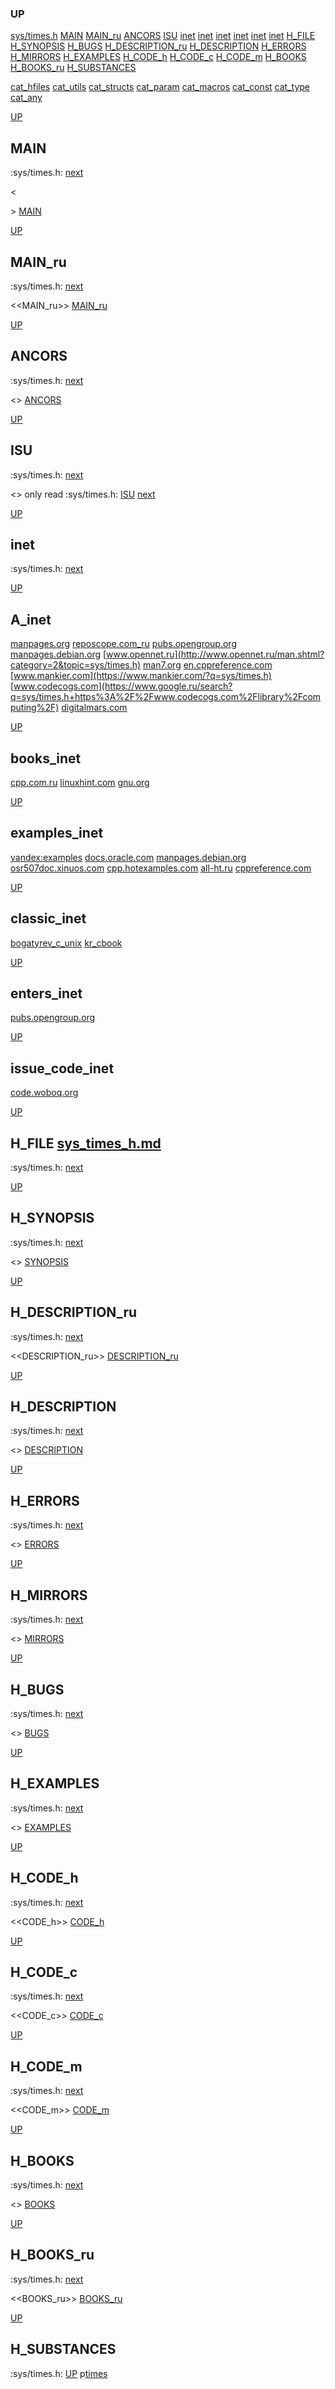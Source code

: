### UP
[sys/times.h](##sys/times.h)
[MAIN](##MAIN)
[MAIN_ru](##MAIN_ru)
[ANCORS](##ANCORS)
[ISU](##ISU)
[inet](##A_inet)
[inet](##books_inet)
[inet](##examples_inet)
[inet](##classic_inet)
[inet](##enters_inet)
[inet](##issue_code_inet)
[H_FILE](##H_FILE)
[H_SYNOPSIS](##H_SYNOPSIS)
[H_BUGS](##H_BUGS)
[H_DESCRIPTION_ru](##H_DESCRIPTION_ru)
[H_DESCRIPTION](##H_DESCRIPTION)
[H_ERRORS](##H_ERRORS)
[H_MIRRORS](##H_MIRRORS)
[H_EXAMPLES](##H_EXAMPLES)
[H_CODE_h](##H_CODE_h)
[H_CODE_c](##H_CODE_c)
[H_CODE_m](##H_CODE_m)
[H_BOOKS](##H_BOOKS)
[H_BOOKS_ru](##H_BOOKS_ru)
[H_SUBSTANCES](##H_SUBSTANCES)

[cat_hfiles](../cat_hfiles.md)
[cat_utils](../cat_utils.md)
[cat_structs](../cat_structs.md)
[cat_param](../cat_params.md)
[cat_macros](../cat_macross.md)
[cat_const](../cat_consts.md)
[cat_type](../cat_types.md)
[cat_any](../cat_anys.md)

[UP](###UP)
## MAIN
:sys/times.h:
[next](##MAIN_ru)

<<MAIN>>
[MAIN](../fills/sys_times_h/MAIN)


[UP](###UP)
## MAIN_ru
:sys/times.h:
[next](##ANCORS)

<<MAIN_ru>>
[MAIN_ru](../fills/sys_times_h/MAIN_ru)


[UP](###UP)
## ANCORS
:sys/times.h:
[next](##ISU)

<<ANCORS>>
[ANCORS](../fills/sys_times_h/ANCORS)


[UP](###UP)
## ISU
:sys/times.h:
[next](##H_FILE)

<<ISU>>
only read
:sys/times.h:
[ISU](../contents)
[next](##inet)


[UP](###UP)
## inet
:sys/times.h:
[next](##H_FILE)

[UP](###UP)
## A_inet
[manpages.org](https://www.google.ru/search?q=sys/times.h+site%3Ahttps%3A%2F%2Fmanpages.org)
[reposcope.com_ru](https://www.google.ru/search?q=sys/times.h+site%3Ahttps%3A%2F%2Freposcope.com%2Fmanpages%2Fru)
[pubs.opengroup.org](https://www.google.com/search?q=sys/times.h+https%3A%2F%2Fpubs.opengroup.org)
[manpages.debian.org](https://yandex.ru/search/?text=sys/times.h+site%3Ahttps%3A%2F%2Fmanpages.debian.org%2F)
[www.opennet.ru](http://www.opennet.ru/man.shtml?category=2&topic=sys/times.h)
[man7.org](https://www.google.ru/search?q=sys/times.h+site%3Ahttps%3A%2F%2Fman7.org%2Flinux%2Fman-pages)
[en.cppreference.com](https://www.google.com/search?q=sys/times.h+en.cppreference.com)
[www.mankier.com](https://www.mankier.com/?q=sys/times.h)
[www.codecogs.com](https://www.google.ru/search?q=sys/times.h+https%3A%2F%2Fwww.codecogs.com%2Flibrary%2Fcomputing%2F)
[digitalmars.com](https://www.google.ru/search?q=sys/times.h+https%3A%2F%2Fdigitalmars.com%2Frtl%2F)


[UP](###UP)
## books_inet
[cpp.com.ru](https://yandex.ru/search/?text=sys/times.h+site%3Ahttps%3A%2F%2Fcpp.com.ru)
[linuxhint.com](https://www.google.ru/search?q=sys/times.h+site%3Ahttps%3A%2F%2Flinuxhint.com)
[gnu.org](https://www.google.ru/search?q=sys/times.h+site%3Ahttps%3A%2F%2Fwww.gnu.org%2Fsoftware%2Flibc%2Fmanual)

[UP](###UP)
## examples_inet
[yandex:examples](https://yandex.ru/search/?text=sys/times.h+example+in+c)
[docs.oracle.com](https://www.google.com/search?q=sys/times.h+https%3A%2F%2Fdocs.oracle.com)
[manpages.debian.org](https://yandex.ru/search/?text=sys/times.h+site%3Ahttps%3A%2F%2Fmanpages.debian.org%2F)
[osr507doc.xinuos.com](https://www.google.com/search?q=sys/times.h+http%3A%2F%2Fosr507doc.xinuos.com%2Fen%2Fman)
[cpp.hotexamples.com](https://cpp.hotexamples.com/examples/-/-/sys/times.h/cpp-sys/times.h-function-examples.html)
[all-ht.ru](https://yandex.ru/search/?text=sys/times.h+site%3Ahttp%3A%2F%2Fall-ht.ru%2Finf%2Fprog%2Fc%2F)
[cppreference.com](https://yandex.ru/search/?text=sys/times.h+site%3Ahttps%3A%2F%2Fen.cppreference.com%2Fw%2Fc%2F)

[UP](###UP)
## classic_inet
[bogatyrev_c_unix](https://www.google.com/search?q=sys/times.h+site%3Ahttps%3A%2F%2Fcpp.com.ru%2Fbogatyrev_c_unix)
[kr_cbook](https://www.google.com/search?q=sys/times.h+site%3Ahttps%3A%2F%2Fcpp.com.ru%2Fkr_cbook)

[UP](###UP)
## enters_inet
[pubs.opengroup.org](https://pubs.opengroup.org/onlinepubs/9699919799/idx/head.html)

[UP](###UP)
## issue_code_inet
[code.woboq.org](https://www.google.com/search?h=&sitesearch=https%3A%2F%2Fcode.woboq.org%2Fuserspace%2Fglibc%2F&q=sys/times.h)


[UP](###UP)
## H_FILE [sys_times_h.md](sys_times_h.md)
:sys/times.h:
[next](##H_SYNOPSIS)

[UP](###UP)
## H_SYNOPSIS
:sys/times.h:
[next](##H_DESCRIPTION_ru)

<<SYNOPSIS>>
[SYNOPSIS](../fills/sys_times_h/SYNOPSIS)


[UP](###UP)
## H_DESCRIPTION_ru
:sys/times.h:
[next](##H_DESCRIPTION)

<<DESCRIPTION_ru>>
[DESCRIPTION_ru](../fills/sys_times_h/DESCRIPTION_ru)


[UP](###UP)
## H_DESCRIPTION
:sys/times.h:
[next](##H_ERRORS)

<<DESCRIPTION>>
[DESCRIPTION](../fills/sys_times_h/DESCRIPTION)


[UP](###UP)
## H_ERRORS
:sys/times.h:
[next](##H_MIRRORS)

<<ERRORS>>
[ERRORS](../fills/sys_times_h/ERRORS)


[UP](###UP)
## H_MIRRORS
:sys/times.h:
[next](##H_BUGS)

<<MIRRORS>>
[MIRRORS](../fills/sys_times_h/MIRRORS)


[UP](###UP)
## H_BUGS
:sys/times.h:
[next](##H_EXAMPLES)

<<BUGS>>
[BUGS](../fills/sys_times_h/BUGS)


[UP](###UP)
## H_EXAMPLES
:sys/times.h:
[next](##H_CODE)

<<EXAMPLES>>
[EXAMPLES](../fills/sys_times_h/EXAMPLES)


[UP](###UP)
## H_CODE_h
:sys/times.h:
[next](##H_CODE_c)

<<CODE_h>>
[CODE_h](../fills/sys_times_h/CODE_h)


[UP](###UP)
## H_CODE_c
:sys/times.h:
[next](##H_CODE_m)

<<CODE_c>>
[CODE_c](../fills/sys_times_h/CODE_c)


[UP](###UP)
## H_CODE_m
:sys/times.h:
[next](##H_BOOKS)

<<CODE_m>>
[CODE_m](../fills/sys_times_h/CODE_m)


[UP](###UP)
## H_BOOKS
:sys/times.h:
[next](##H_BOOKS_ru)

<<BOOKS>>
[BOOKS](../fills/sys_times_h/BOOKS)


[UP](###UP)
## H_BOOKS_ru
:sys/times.h:
[next](##H_SUBSTANCES)

<<BOOKS_ru>>
[BOOKS_ru](../fills/sys_times_h/BOOKS_ru)


[UP](###UP)
## H_SUBSTANCES
:sys/times.h:
[UP](###UP)
p[times](../utils/times/times.man)
